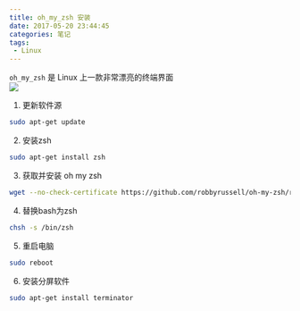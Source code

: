 ```yaml
---
title: oh_my_zsh 安装
date: 2017-05-20 23:44:45
categories: 笔记
tags:
 - Linux
---
```


`oh_my_zsh` 是 Linux 上一款非常漂亮的终端界面  
![](/post/img/oh_my_zsh.png)

<!--more-->

1. 更新软件源
  ```bash
sudo apt-get update
```

2. 安装zsh
  ```bash
sudo apt-get install zsh
```

3. 获取并安装 oh my zsh
  ```bash
wget --no-check-certificate https://github.com/robbyrussell/oh-my-zsh/raw/master/tools/install.sh -O - | sh
```
4. 替换bash为zsh
  ```bash
chsh -s /bin/zsh
```
5. 重启电脑
  ```bash
sudo reboot
```
6. 安装分屏软件
  ```bash
sudo apt-get install terminator
```